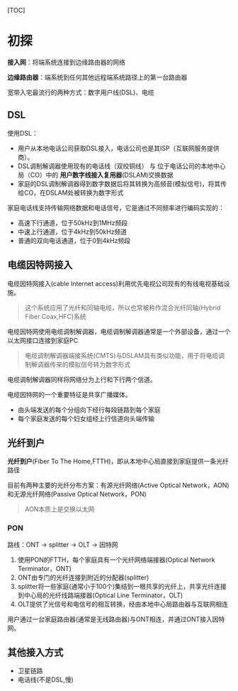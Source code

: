 [TOC]

# 初探
**接入网**：将端系统连接到边缘路由器的网络

**边缘路由器**：端系统到任何其他远程端系统路径上的第一台路由器

宽带入宅最流行的两种方式：数字用户线(DSL)、电缆

## DSL
使用DSL：
- 用户从本地电话公司获取DSL接入，电话公司也是其ISP（互联网服务提供商）。
- DSL调制解调器使用现有的电话线（双绞铜线） 与 位于电话公司的本地中心局（CO）中的 **用户数字线接入复用器**(DSLAM)交换数据
- 家庭的DSL调制解调器得到数字数据后将其转换为高频音(模拟信号)，将其传给CO，在DSLAM处被转换为数字形式

家庭电话线支持传输网络数据和电话信号，它是通过不同频率进行编码实现的：
- 高速下行通道，位于50kHz到1MHz频段
- 中速上行通道，位于4kHz到50kHz频道
- 普通的双向电话通道，位于0到4kHz频段

## 电缆因特网接入
电缆因特网接入(cable Internet access)利用优先电视公司现有的有线电视基础设施。
> 这个系统应用了光纤和同轴电缆，所以也常被称作混合光纤同轴(Hybrid Fiber Coax,HFC)系统

电缆因特网使用电缆调制解调器，电缆调制解调器通常是一个外部设备，通过一个以太网接口连接到家庭PC
> 电缆调制解调器端接系统(CMTS)与DSLAM具有类似功能，用于将电缆调制解调器传来的模拟信号转为数字形式

电缆调制解调器同样将网络分为上行和下行两个信道。

电缆因特网的一个重要特征是共享广播媒体。
- 由头端发送的每个分组向下经行每段链路到每个家庭
- 每个家庭发送的每个妇女组经上行信道向头端传输

## 光纤到户
**光纤到户**(Fiber To The Home,FTTH)，即从本地中心局直接到家庭提供一条光纤路径

目前有两种主要的光纤分布方案：有源光纤网络(Active Optical Network，AON)和无源光纤网络(Passive Optical Network，PON)
> AON本质上是交换以太网

### PON
路线：ONT -> splitter -> OLT -> 因特网
1. 使用PON的FTTH，每个家庭具有一个光纤网络端接器(Optical Network Terminator，ONT)
1. ONT由专门的光纤连接到附近的分配器(splitter)
1. splitter将一些家庭(通常小于100个)集结到一根共享的光纤上，共享光纤连接到中心局的光纤线路端接器(Optical Line Terminator，OLT)
1. OLT提供了光信号和电信号的相互转换，经由本地中心局路由器与互联网相连

用户通过一台家庭路由器(通常是无线路由器)与ONT相连，并通过ONT接入因特网。

## 其他接入方式
- 卫星链路
- 电话线(不是DSL,慢)